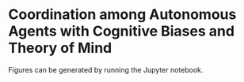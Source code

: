 #  Coordination among Autonomous Agents with Cognitive Biases and Theory of Mind


Figures can be generated by running the Jupyter notebook.
